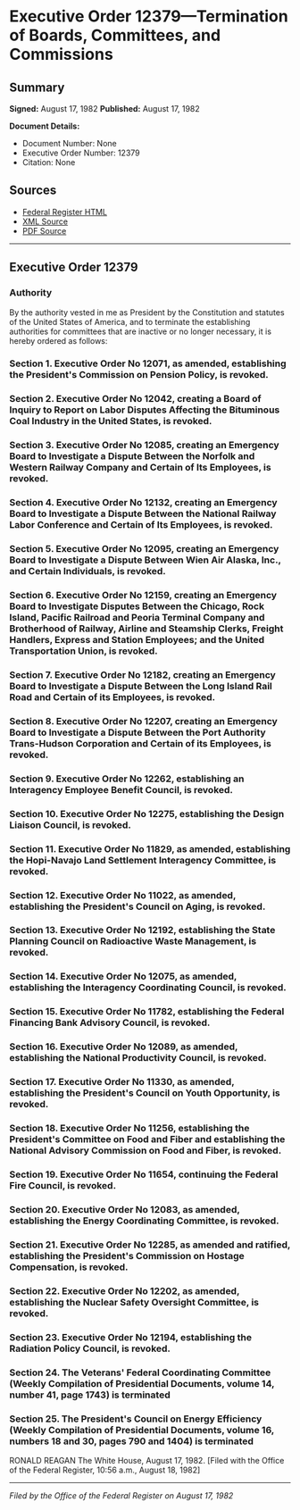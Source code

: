 # Executive Order 12379—Termination of Boards, Committees, and Commissions

## Summary

**Signed:** August 17, 1982
**Published:** August 17, 1982

**Document Details:**
- Document Number: None
- Executive Order Number: 12379
- Citation: None

## Sources
- [Federal Register HTML](https://www.presidency.ucsb.edu/documents/executive-order-12379-termination-boards-committees-and-commissions)
- [XML Source](None)
- [PDF Source](None)

---

## Executive Order 12379

### Authority

By the authority vested in me as President by the Constitution and statutes of the United States of America, and to terminate the establishing authorities for committees that are inactive or no longer necessary, it is hereby ordered as follows:
### Section 1. Executive Order No 12071, as amended, establishing the President's Commission on Pension Policy, is revoked.

### Section 2. Executive Order No 12042, creating a Board of Inquiry to Report on Labor Disputes Affecting the Bituminous Coal Industry in the United States, is revoked.

### Section 3. Executive Order No 12085, creating an Emergency Board to Investigate a Dispute Between the Norfolk and Western Railway Company and Certain of Its Employees, is revoked.

### Section 4. Executive Order No 12132, creating an Emergency Board to Investigate a Dispute Between the National Railway Labor Conference and Certain of Its Employees, is revoked.

### Section 5. Executive Order No 12095, creating an Emergency Board to Investigate a Dispute Between Wien Air Alaska, Inc., and Certain Individuals, is revoked.

### Section 6. Executive Order No 12159, creating an Emergency Board to Investigate Disputes Between the Chicago, Rock Island, Pacific Railroad and Peoria Terminal Company and Brotherhood of Railway, Airline and Steamship Clerks, Freight Handlers, Express and Station Employees; and the United Transportation Union, is revoked.

### Section 7. Executive Order No 12182, creating an Emergency Board to Investigate a Dispute Between the Long Island Rail Road and Certain of its Employees, is revoked.

### Section 8. Executive Order No 12207, creating an Emergency Board to Investigate a Dispute Between the Port Authority Trans-Hudson Corporation and Certain of its Employees, is revoked.

### Section 9. Executive Order No 12262, establishing an Interagency Employee Benefit Council, is revoked.

### Section 10. Executive Order No 12275, establishing the Design Liaison Council, is revoked.

### Section 11. Executive Order No 11829, as amended, establishing the Hopi-Navajo Land Settlement Interagency Committee, is revoked.

### Section 12. Executive Order No 11022, as amended, establishing the President's Council on Aging, is revoked.

### Section 13. Executive Order No 12192, establishing the State Planning Council on Radioactive Waste Management, is revoked.

### Section 14. Executive Order No 12075, as amended, establishing the Interagency Coordinating Council, is revoked.

### Section 15. Executive Order No 11782, establishing the Federal Financing Bank Advisory Council, is revoked.

### Section 16. Executive Order No 12089, as amended, establishing the National Productivity Council, is revoked.

### Section 17. Executive Order No 11330, as amended, establishing the President's Council on Youth Opportunity, is revoked.

### Section 18. Executive Order No 11256, establishing the President's Committee on Food and Fiber and establishing the National Advisory Commission on Food and Fiber, is revoked.

### Section 19. Executive Order No 11654, continuing the Federal Fire Council, is revoked.

### Section 20. Executive Order No 12083, as amended, establishing the Energy Coordinating Committee, is revoked.

### Section 21. Executive Order No 12285, as amended and ratified, establishing the President's Commission on Hostage Compensation, is revoked.

### Section 22. Executive Order No 12202, as amended, establishing the Nuclear Safety Oversight Committee, is revoked.

### Section 23. Executive Order No 12194, establishing the Radiation Policy Council, is revoked.

### Section 24. The Veterans' Federal Coordinating Committee (Weekly Compilation of Presidential Documents, volume 14, number 41, page 1743) is terminated

### Section 25. The President's Council on Energy Efficiency (Weekly Compilation of Presidential Documents, volume 16, numbers 18 and 30, pages 790 and 1404) is terminated

RONALD REAGAN
The White House,
August 17, 1982.
[Filed with the Office of the Federal Register, 10:56 a.m., August 18, 1982]

---

*Filed by the Office of the Federal Register on August 17, 1982*
